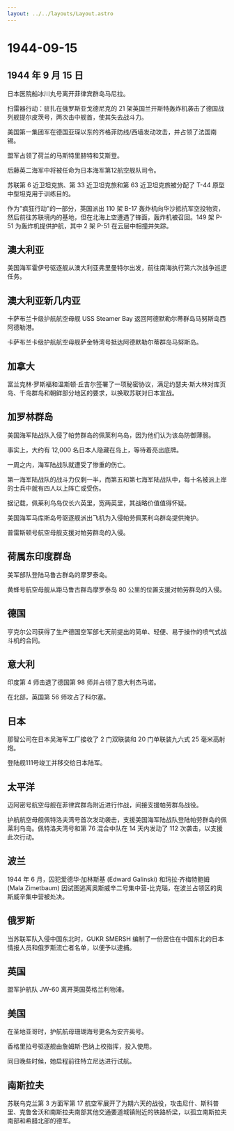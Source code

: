 ```yaml
---
layout: ../../layouts/Layout.astro
---
```


# 1944-09-15

## 1944 年 9 月 15 日

日本医院船冰川丸号离开菲律宾群岛马尼拉。

扫雷器行动：驻扎在俄罗斯亚戈德尼克的 21
架英国兰开斯特轰炸机袭击了德国战列舰提尔皮茨号，两次击中舰首，使其失去战斗力。

美国第一集团军在德国亚琛以东的齐格菲防线/西墙发动攻击，并占领了法国南锡。

盟军占领了荷兰的马斯特里赫特和艾斯登。

后藤英二海军中将被任命为日本海军第12航空舰队司令。

苏联第 6 近卫坦克旅、第 33 近卫坦克旅和第 63 近卫坦克旅被分配了 T-44
原型中型坦克用于训练目的。

作为"疯狂行动"的一部分，英国派出 110 架 B-17
轰炸机向华沙抵抗军空投物资，然后前往苏联境内的基地，但在北海上空遭遇了锋面，轰炸机被召回。149
架 P-51 为轰炸机提供护航，其中 2 架 P-51 在云层中相撞并失踪。

## 澳大利亚

美国海军霍伊号驱逐舰从澳大利亚弗里曼特尔出发，前往南海执行第六次战争巡逻任务。

## 澳大利亚新几内亚

卡萨布兰卡级护航航空母舰 USS Steamer Bay
返回阿德默勒尔蒂群岛马努斯岛西阿德勒港。

卡萨布兰卡级护航航空母舰萨金特湾号抵达阿德默勒尔蒂群岛马努斯岛。

## 加拿大

富兰克林·罗斯福和温斯顿·丘吉尔签署了一项秘密协议，满足约瑟夫·斯大林对库页岛、千岛群岛和朝鲜部分地区的要求，以换取苏联对日本宣战。

## 加罗林群岛

美国海军陆战队入侵了帕劳群岛的佩莱利乌岛，因为他们认为该岛防御薄弱。

事实上，大约有 12,000 名日本人隐藏在岛上，等待着亮出底牌。

一周之内，海军陆战队就遭受了惨重的伤亡。

第一海军陆战队的战斗力仅剩一半，而第五和第七海军陆战队中，每十名被派上岸的士兵中就有四人以上阵亡或受伤。

据记载，佩莱利乌岛仅长六英里，宽两英里，其战略价值值得怀疑。

美国海军马库斯岛号驱逐舰派出飞机为入侵帕劳佩莱利乌群岛提供掩护。

普雷斯顿号航空母舰支援对帕劳群岛的入侵。

## 荷属东印度群岛

美军部队登陆马鲁古群岛的摩罗泰岛。

黄蜂号航空母舰从距马鲁古群岛摩罗泰岛 80 公里的位置支援对帕劳群岛的入侵。

## 德国

亨克尔公司获得了生产德国空军部七天前提出的简单、轻便、易于操作的喷气式战斗机的合同。

## 意大利

印度第 4 师击退了德国第 98 师并占领了意大利杰马诺。

在北部，英国第 56 师攻占了科尔塞。

## 日本

那智公司在日本吴海军工厂接收了 2 门双联装和 20 门单联装九六式 25
毫米高射炮。

登陆舰111号竣工并移交给日本陆军。

## 太平洋

迈阿密号航空母舰在菲律宾群岛附近进行作战，间接支援帕劳群岛战役。

护航航空母舰佩特洛夫湾号首次发动袭击，支援美国海军陆战队登陆帕劳群岛的佩莱利乌岛。佩特洛夫湾号和第
76 混合中队在 14 天内发动了 112 次袭击，以支援此次行动。

## 波兰

1944 年 6 月，囚犯爱德华·加林斯基 (Edward Galinski) 和玛拉·齐梅特鲍姆
(Mala Zimetbaum)
因试图逃离奥斯威辛二号集中营-比克瑙，在波兰占领区的奥斯威辛集中营被处决。

## 俄罗斯

当苏联军队入侵中国东北时，GUKR SMERSH
编制了一份居住在中国东北的日本情报人员和俄罗斯流亡者名单，以便予以逮捕。

## 英国

盟军护航队 JW-60 离开英国英格兰利物浦。

## 美国

在圣地亚哥时，护航航母珊瑚海号更名为安齐奥号。

香格里拉号驱逐舰由詹姆斯·巴纳上校指挥，投入使用。

同日晚些时候，她启程前往特立尼达进行试航。

## 南斯拉夫

苏联乌克兰第 3 方面军第 17
航空军展开了为期六天的战役，攻击尼什、斯科普里、克鲁舍沃和南斯拉夫南部其他交通要道城镇附近的铁路桥梁，以孤立南斯拉夫南部和希腊北部的德军。